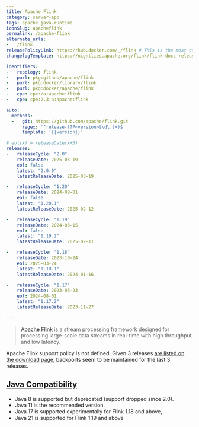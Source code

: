 ```yaml
---
title: Apache Flink
category: server-app
tags: apache java-runtime
iconSlug: apacheflink
permalink: /apache-flink
alternate_urls:
-   /flink
releasePolicyLink: https://hub.docker.com/_/flink # This is the most conclusive resource
changelogTemplate: https://nightlies.apache.org/flink/flink-docs-release-__RELEASE_CYCLE__/release-notes/flink-__RELEASE_CYCLE__/

identifiers:
-   repology: flink
-   purl: pkg:github/apache/flink
-   purl: pkg:docker/library/flink
-   purl: pkg:docker/apache/flink
-   cpe: cpe:/a:apache:flink
-   cpe: cpe:2.3:a:apache:flink

auto:
  methods:
  -   git: https://github.com/apache/flink.git
      regex: '^release-(?P<version>[\d\.]+)$'
      template: '{{version}}'

# eol(x) = releaseDate(x+3)
releases:
-   releaseCycle: "2.0"
    releaseDate: 2025-03-19
    eol: false
    latest: "2.0.0"
    latestReleaseDate: 2025-03-19

-   releaseCycle: "1.20"
    releaseDate: 2024-08-01
    eol: false
    latest: "1.20.1"
    latestReleaseDate: 2025-02-12

-   releaseCycle: "1.19"
    releaseDate: 2024-03-15
    eol: false
    latest: "1.19.2"
    latestReleaseDate: 2025-02-11

-   releaseCycle: "1.18"
    releaseDate: 2023-10-24
    eol: 2025-03-24
    latest: "1.18.1"
    latestReleaseDate: 2024-01-16

-   releaseCycle: "1.17"
    releaseDate: 2023-03-23
    eol: 2024-08-01
    latest: "1.17.2"
    latestReleaseDate: 2023-11-27

---
```


> [Apache Flink](https://flink.apache.org/) is a stream processing
> framework designed for processing large-scale data streams in real-time with
> high throughput and low latency.

Apache Flink support policy is not defined. Given 3 releases [are listed on the download page](https://flink.apache.org/downloads/),
backports seem to be maintained for the last 3 releases.

## [Java Compatibility](https://nightlies.apache.org/flink/flink-docs-release-1.19/docs/deployment/java_compatibility/)

- Java 8 is supported but deprecated (support dropped since 2.0).
- Java 11 is the recommended version.
- Java 17 is supported experimentally for Flink 1.18 and above,
- Java 21 is supported for Flink 1.19 and above
